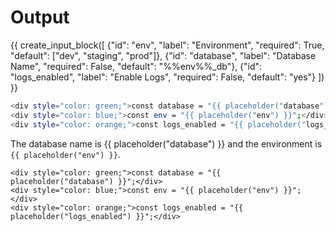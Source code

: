 # Output

{{ create_input_block([
  {"id": "env", "label": "Environment", "required": True, "default": ["dev", "staging", "prod"]},
  {"id": "database", "label": "Database Name", "required": False, "default": "%%env%%_db"},
  {"id": "logs_enabled", "label": "Enable Logs", "required": False, "default": "yes"}
]) }}

```bash
<div style="color: green;">const database = "{{ placeholder("database") }}";</div>
<div style="color: blue;">const env = "{{ placeholder("env") }}";</div>
<div style="color: orange;">const logs_enabled = "{{ placeholder("logs_enabled") }}";</div>
```

The database name is {{ placeholder("database") }} and the environment is `{{ placeholder("env") }}`.

```
<div style="color: green;">const database = "{{ placeholder("database") }}";</div>
<div style="color: blue;">const env = "{{ placeholder("env") }}";</div>
<div style="color: orange;">const logs_enabled = "{{ placeholder("logs_enabled") }}";</div>
```
